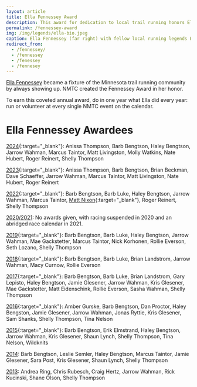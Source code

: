 ```yaml
---
layout: article
title: Ella Fennessey Award
description: This award for dedication to local trail running honors Ella Fennessey, who became a fixture of our community by always showing up.
permalink: /fennessey-award
img: /img/legends/ella-bio.jpeg
caption: Ella Fennessey (far right) with fellow local running legends Eugene Curnow, Don Fennessey, and Barb Curnow.
redirect_from:
  - /fennessey/
  - /fennessey
  - /fenessey
  - /fennesey
---
```


[Ella Fennessey](/legends/ella) became a fixture of the Minnesota trail running community by always showing up. NMTC created the Fennessey Award in her honor.

To earn this coveted annual award, do in one year what Ella did every year: run or volunteer at every single NMTC event on the calendar.

# Ella Fennessey Awardees

[2024](https://www.facebook.com/photo?fbid=990672746433566&set=pcb.990673033100204){:target="_blank"}: Anissa Thompson, Barb Bengtson, Haley Bengtson, Jarrow Wahman, Marcus Taintor, Matt Livingston, Molly Watkins, Nate Hubert, Roger Reinert, Shelly Thompson

[2023](https://www.facebook.com/photo?fbid=10222591122823281&set=a.2844961679666){:target="_blank"}: Anissa Thompson, Barb Bengtson, Brian Beckman, Dave Schaeffer, Jarrow Wahman, Marcus Taintor, Matt Livingston, Nate Hubert, Roger Reinert

[2022](https://www.facebook.com/runnmtc/posts/pfbid0MauRYQMShNK9AJHMd5Rgg1NNdi4s6Dx6pAyB52ePxkVwnzaNpUb3Dr8nXTB967SFl){:target="_blank"}: Barb Bengtson, Barb Luke, Haley Bengtson, Jarrow Wahman, Marcus Taintor, [Matt Nixon](https://www.facebook.com/runnmtc/posts/pfbid0RtziAWhLfQqP6KYe98BaHtHhuub1UCvbEzFeL9xANjPnckfrsxRu3kcP1vmVeuLXl){:target="_blank"}, Roger Reinert, Shelly Thompson

<span style="text-decoration: underline;">2020/2021</span>: No awards given, with racing suspended in 2020 and an abridged race calendar in 2021.

[2019](https://www.facebook.com/runnmtc/photos/pb.100064725485034.-2207520000/3092790717460131/?type=3){:target="_blank"}: Barb Bengtson, Barb Luke, Haley Bengtson, Jarrow Wahman, Mae Gackstetter, Marcus Taintor, Nick Korhonen, Rollie Everson, Seth Lozano, Shelly Thompson

[2018](https://www.facebook.com/runnmtc/photos/pb.100064725485034.-2207520000/2232839120121966/?type=3){:target="_blank"}: Barb Bengtson, Barb Luke, Brian Landstrom, Jarrow Wahman, Macy Curnow, Rollie Everson

[2017](https://www.facebook.com/photo.php?fbid=10210023026148719&set=t.1310903575&type=3){:target="_blank"}: Barb Bengtson, Barb Luke, Brian Landstrom, Gary Lepisto, Haley Bengtson, Jamie Glesener, Jarrow Wahman, Kris Glesener, Mae Gackstetter, Matt Eidenschink, Rollie Everson, Sasha Wahman, Shelly Thompson

[2016](https://www.facebook.com/photo/?fbid=10207303406999940&set=t.1310903575){:target="_blank"}: Amber Gurske, Barb Bengtson, Dan Proctor, Haley Bengston, Jamie Glesener, Jarrow Wahman, Jonas Ryttie, Kris Glesener, Sam Shanks, Shelly Thompson, Tina Nelson

[2015](https://www.facebook.com/photo.php?fbid=10204813219026797&set=t.1310903575&type=3){:target="_blank"}: Barb Bengtson, Erik Elmstrand, Haley Bengtson, Jarrow Wahman, Kris Glesener, Shaun Lynch, Shelly Thompson, Tina Nelson, Wildknits

<span style="text-decoration: underline;">2014</span>: Barb Bengtson, Leslie Semler, Haley Bengtson, Marcus Taintor, Jamie Glesener, Sara Post, Kris Glesener, Shaun Lynch, Shelly Thompson

<span style="text-decoration: underline;">2013</span>: Andrea Ring, Chris Rubesch, Craig Hertz, Jarrow Wahman, Rick Kucinski, Shane Olson, Shelly Thompson
